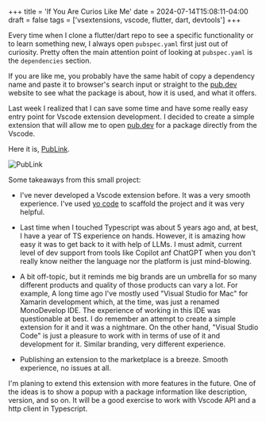 +++
title = 'If You Are Curios Like Me'
date = 2024-07-14T15:08:11-04:00
draft = false
tags = ['vsextensions, vscode, flutter, dart, devtools']
+++

Every time when I clone a flutter/dart repo to see a specific functionality or to learn something new, I always open `pubspec.yaml` first just out of curiosity. Pretty often the main attention point of looking at `pubspec.yaml` is the `dependencies` section.

If you are like me, you probably have the same habit of copy a dependency name and paste it to browser's search input or straight to the [pub.dev](https://pub.dev/) website to see what the package is about, how it is used, and what it offers.

Last week I realized that I can save some time and have some really easy entry point for Vscode extension development. I decided to create a simple extension that will allow me to open [pub.dev](https://pub.dev/) for a package directly from the Vscode.

Here it is, [PubLink](https://marketplace.visualstudio.com/items?itemName=gordin.publink).

![PubLink](/if-you-are-curios-like-me/example.gif)

Some takeaways from this small project:

- I've never developed a Vscode extension before. It was a very smooth experience. I've used [yo code](https://code.visualstudio.com/api/get-started/your-first-extension) to scaffold the project and it was very helpful.

- Last time when I touched Typescript was about 5 years ago and, at best, I have a year of TS experience on hands. However, it is amazing how easy it was to get back to it with help of LLMs. I must admit, current level of dev support from tools like Copilot anf ChatGPT when you don't really know neither the language nor the platform is just mind-blowing.

- A bit off-topic, but it reminds me big brands are un umbrella for so many different products and quality of those products can vary a lot. For example, A long time ago I've mostly used "Visual Studio for Mac" for Xamarin development which, at the time, was just a renamed MonoDevelop IDE. The experience of working in this IDE was questionable at best. I do remember an attempt to create a simple extension for it and it was a nightmare. On the other hand, "Visual Studio Code" is just a pleasure to work with in terms of use of it and development for it. Similar branding, very different experience.

- Publishing an extension to the marketplace is a breeze. Smooth experience, no issues at all.

I'm planing to extend this extension with more features in the future. One of the ideas is to show a popup with a package information like description, version, and so on. It will be a good exercise to work with Vscode API and a http client in Typescript.
